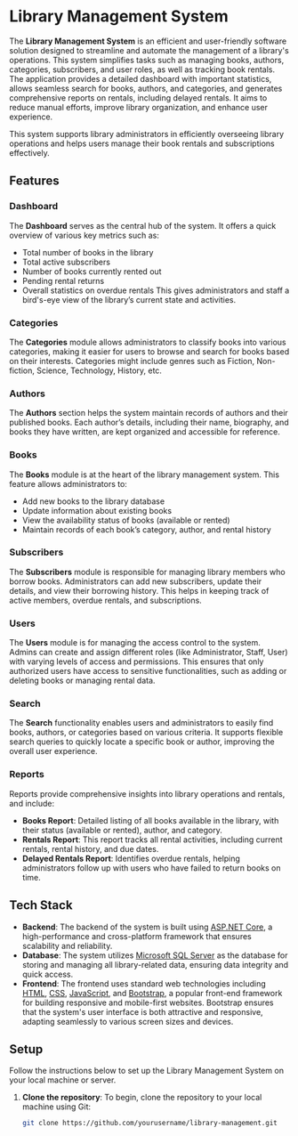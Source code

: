 # Library Management System

The **Library Management System** is an efficient and user-friendly software solution designed to streamline and automate the management of a library's operations. This system simplifies tasks such as managing books, authors, categories, subscribers, and user roles, as well as tracking book rentals. The application provides a detailed dashboard with important statistics, allows seamless search for books, authors, and categories, and generates comprehensive reports on rentals, including delayed rentals. It aims to reduce manual efforts, improve library organization, and enhance user experience.

This system supports library administrators in efficiently overseeing library operations and helps users manage their book rentals and subscriptions effectively.

## Features

### **Dashboard**
The **Dashboard** serves as the central hub of the system. It offers a quick overview of various key metrics such as:
- Total number of books in the library
- Total active subscribers
- Number of books currently rented out
- Pending rental returns
- Overall statistics on overdue rentals
This gives administrators and staff a bird's-eye view of the library’s current state and activities.

### **Categories**
The **Categories** module allows administrators to classify books into various categories, making it easier for users to browse and search for books based on their interests. Categories might include genres such as Fiction, Non-fiction, Science, Technology, History, etc.

### **Authors**
The **Authors** section helps the system maintain records of authors and their published books. Each author’s details, including their name, biography, and books they have written, are kept organized and accessible for reference.

### **Books**
The **Books** module is at the heart of the library management system. This feature allows administrators to:
- Add new books to the library database
- Update information about existing books
- View the availability status of books (available or rented)
- Maintain records of each book’s category, author, and rental history

### **Subscribers**
The **Subscribers** module is responsible for managing library members who borrow books. Administrators can add new subscribers, update their details, and view their borrowing history. This helps in keeping track of active members, overdue rentals, and subscriptions.

### **Users**
The **Users** module is for managing the access control to the system. Admins can create and assign different roles (like Administrator, Staff, User) with varying levels of access and permissions. This ensures that only authorized users have access to sensitive functionalities, such as adding or deleting books or managing rental data.

### **Search**
The **Search** functionality enables users and administrators to easily find books, authors, or categories based on various criteria. It supports flexible search queries to quickly locate a specific book or author, improving the overall user experience.

### **Reports**
Reports provide comprehensive insights into library operations and rentals, and include:
- **Books Report**: Detailed listing of all books available in the library, with their status (available or rented), author, and category.
- **Rentals Report**: This report tracks all rental activities, including current rentals, rental history, and due dates.
- **Delayed Rentals Report**: Identifies overdue rentals, helping administrators follow up with users who have failed to return books on time.

## Tech Stack

- **Backend**: The backend of the system is built using [ASP.NET Core](https://dotnet.microsoft.com/en-us/learn/aspnet), a high-performance and cross-platform framework that ensures scalability and reliability.
- **Database**: The system utilizes [Microsoft SQL Server](https://www.microsoft.com/en-us/sql-server) as the database for storing and managing all library-related data, ensuring data integrity and quick access.
- **Frontend**: The frontend uses standard web technologies including [HTML](https://developer.mozilla.org/en-US/docs/Web/HTML), [CSS](https://developer.mozilla.org/en-US/docs/Web/CSS), [JavaScript](https://developer.mozilla.org/en-US/docs/Web/JavaScript), and [Bootstrap](https://getbootstrap.com/), a popular front-end framework for building responsive and mobile-first websites. Bootstrap ensures that the system's user interface is both attractive and responsive, adapting seamlessly to various screen sizes and devices.

## Setup

Follow the instructions below to set up the Library Management System on your local machine or server.

1. **Clone the repository**:
   To begin, clone the repository to your local machine using Git:
   ```bash
   git clone https://github.com/yourusername/library-management.git
